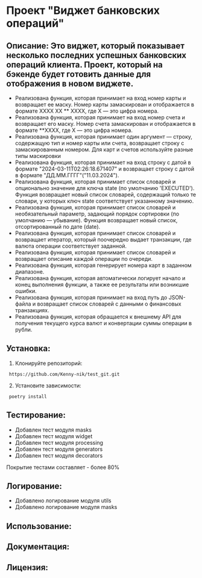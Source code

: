 # Проект "Виджет банковских операций"

## Описание: Это виджет, который показывает несколько последних успешных банковских операций клиента. Проект, который на бэкенде будет готовить данные для отображения в новом виджете.

* Реализована функция, которая принимает на вход номер карты и возвращает ее маску. Номер карты замаскирован и отображается в формате XXXX XX ** XXXX, где X — это цифра номера.
* Реализована функция, которая принимает на вход номер счета и возвращает его маску. Номер счета замаскирован и отображается в формате **XXXX, где X — это цифра номера.
* Реализована функция, которая принимает один аргумент — строку, содержащую тип и номер карты или счета, возвращает строку с замаскированным номером. Для карт и счетов используйте разные типы маскировки
* Реализована функция, которая принимает на вход строку с датой в формате "2024-03-11T02:26:18.671407" и возвращает строку с датой в формате "ДД.ММ.ГГГГ"("11.03.2024").
* Реализована функция, которая принимает список словарей и опционально значение для ключа state (по умолчанию 'EXECUTED'). Функция возвращает новый список словарей, содержащий только те словари, у которых ключ state соответствует указанному значению.
* Реализована функция, которая принимает список словарей и необязательный параметр, задающий порядок сортировки (по умолчанию — убывание). Функция возвращает новый список, отсортированный по дате (date).
* Реализована функция, которая принимает список словарей и возвращает итератор, который поочередно выдает транзакции, где валюта операции соответствует заданной.
* Реализована функция, которая принимает список словарей и возвращает описание каждой операции по очереди.
* Реализована функция, которая генерирует номера карт в заданном диапазоне.
* Реализована функция, которая автоматически логирует начало и конец выполнения функции, а также ее результаты или возникшие ошибки.
* Реализована функция, которая принимает на вход путь до JSON-файла и возвращает список словарей с данными о финансовых транзакциях.
* Реализована функция, которая обращается к внешнему API для получения текущего курса валют и конвертации суммы операции в рубли.

## Установка:
1. Клонируйте репозиторий:
```
 https://github.com/Kenny-nik/test_git.git
``` 
2. Установите зависимости:
```
 poetry install
```
## Тестирование:
* Добавлен тест модуля masks
* Добавлен тест модуля widget
* Добавлен тест модуля processing 
* Добавлен тест модуля generators
* Добавлен тест модуля decorators

Покрытие тестами составляет - более 80%

## Логирование:
* Добавлено логирование модуля utils
* Добавлено логирование модуля masks

## Использование:

## Документация:

## Лицензия:
